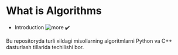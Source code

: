 # What is Algorithms
- Introduction  ![more](https://www.geeksforgeeks.org/introduction-to-algorithms/) :heavy_check_mark:


Bu repositoryda turli xildagi misollarning  algoritmlarni Python va C++ dasturlash tillarida techilishi bor.
